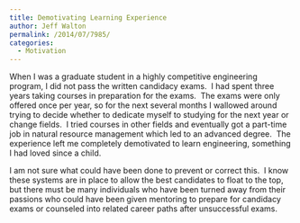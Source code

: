 ```yaml
---
title: Demotivating Learning Experience
author: Jeff Walton
permalink: /2014/07/7985/
categories:
  - Motivation
---
```

When I was a graduate student in a highly competitive engineering program, I did not pass the written candidacy exams.  I had spent three years taking courses in preparation for the exams.  The exams were only offered once per year, so for the next several months I wallowed around trying to decide whether to dedicate myself to studying for the next year or change fields.  I tried courses in other fields and eventually got a part-time job in natural resource management which led to an advanced degree.  The experience left me completely demotivated to learn engineering, something I had loved since a child.

I am not sure what could have been done to prevent or correct this.  I know these systems are in place to allow the best candidates to float to the top, but there must be many individuals who have been turned away from their passions who could have been given mentoring to prepare for candidacy exams or counseled into related career paths after unsuccessful exams.
